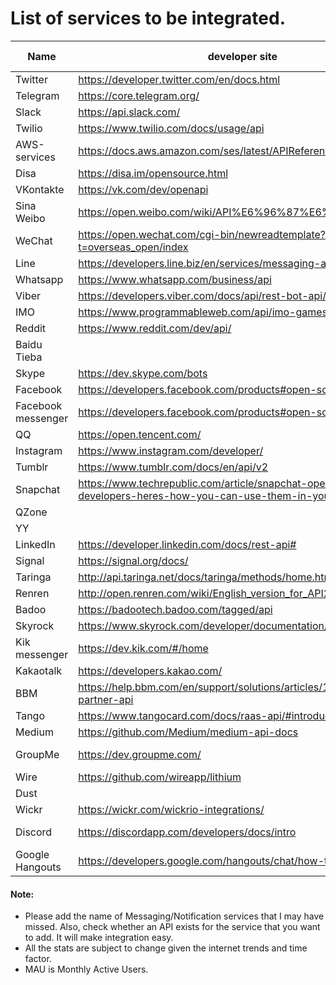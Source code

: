 # List of services to be integrated.

|**Name**|**developer site**|**Integrated?** | **Popularity( MAU )** |
|----|----|----|----|
|Twitter|https://developer.twitter.com/en/docs.html | Yes | 335 million |
|Telegram|https://core.telegram.org/ | Yes |  | 200 million |
|Slack|https://api.slack.com/ |Yes|
|Twilio|https://www.twilio.com/docs/usage/api |Yes|
|AWS-services|https://docs.aws.amazon.com/ses/latest/APIReference/Welcome.html |Yes|
|Disa|https://disa.im/opensource.html||
|VKontakte |https://vk.com/dev/openapi||
|Sina Weibo |https://open.weibo.com/wiki/API%E6%96%87%E6%A1%A3/en | | 392 million |
|WeChat|https://open.wechat.com/cgi-bin/newreadtemplate?t=overseas_open/index | | 1.06 billion |
|Line|https://developers.line.biz/en/services/messaging-api/ | | 203 million |
|Whatsapp|https://www.whatsapp.com/business/api || 1.5 billion |
|Viber|https://developers.viber.com/docs/api/rest-bot-api/ || 260 million |
|IMO|https://www.programmableweb.com/api/imo-games ||
|Reddit|https://www.reddit.com/dev/api/ || 330 million |
|Baidu Tieba ||| 300 million |
|Skype|https://dev.skype.com/bots | | 300 million |
|Facebook|https://developers.facebook.com/products#open-source || 2.23 billion |
|Facebook messenger | https://developers.facebook.com/products#open-source | | 1.3 billion |
|QQ|https://open.tencent.com/ | | 861 million
|Instagram|https://www.instagram.com/developer/ | | 1 billion |
|Tumblr|https://www.tumblr.com/docs/en/api/v2 | | 642 million |
|Snapchat|https://www.techrepublic.com/article/snapchat-opens-4-apis-to-developers-heres-how-you-can-use-them-in-your-business/ || 255 million |
|QZone||| 632 million |
| YY |||
|LinkedIn|https://developer.linkedin.com/docs/rest-api# | | 294 million |
|Signal|https://signal.org/docs/ ||
|Taringa|http://api.taringa.net/docs/taringa/methods/home.html ||
|Renren|http://open.renren.com/wiki/English_version_for_API2 ||
|Badoo|https://badootech.badoo.com/tagged/api || 60 million |
|Skyrock|https://www.skyrock.com/developer/documentation/ ||
|Kik messenger |https://dev.kik.com/#/home ||
|Kakaotalk|https://developers.kakao.com/ | | 49 million |
|BBM |https://help.bbm.com/en/support/solutions/articles/19000082778-partner-api ||
|Tango |https://www.tangocard.com/docs/raas-api/#introduction ||
|Medium|https://github.com/Medium/medium-api-docs | | 60 million |
|GroupMe|https://dev.groupme.com/ || 11.69 million
|Wire|https://github.com/wireapp/lithium ||
|Dust|||
|Wickr|https://wickr.com/wickrio-integrations/ ||
| Discord | https://discordapp.com/developers/docs/intro | | 10.78 million |
| Google Hangouts |https://developers.google.com/hangouts/chat/how-tos/rest-api | | 14.8 million |


#### Note:
*   Please add the name of Messaging/Notification services that I may have missed. Also, check whether an API exists for the service that you want to add. It will make integration easy.
*   All the stats are subject to change given the internet trends and time factor.
*   MAU is Monthly Active Users.
